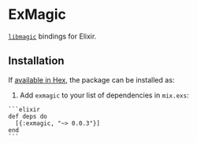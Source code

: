 # ExMagic

[`libmagic`][lm] bindings for Elixir.

## Installation

If [available in Hex](https://hex.pm/docs/publish), the package can be installed as:

  1. Add `exmagic` to your list of dependencies in `mix.exs`:

    ```elixir
    def deps do
      [{:exmagic, "~> 0.0.3"}]
    end
    ```


[lm]: http://linux.die.net/man/3/libmagic
